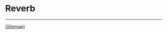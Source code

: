 # Reverb

---

[(Sitemap)](https://github.com/way-of-the-sunvox/Way-of-the-SunVox/blob/master/Sitemap.md)
